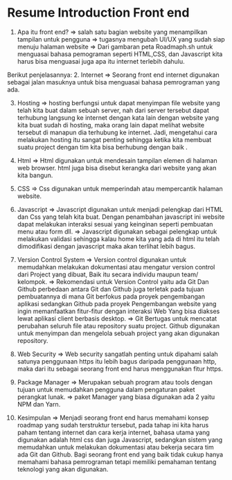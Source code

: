 # Resume Introduction Front end
1. Apa itu front end?
    => salah satu bagian website yang menampilkan tampilan untuk pengguna
    => tugasnya mengubah UI/UX  yang sudah siap menuju halaman website
    => Dari gambaran peta Roadmaph.sh untuk menguasai bahasa pemograman seperti HTML,CSS, dan Javascript kita harus bisa menguasai juga apa itu internet terlebih dahulu.  

Berikut penjelasannya:
2. Internet
    => Seorang front end internet digunakan sebagai jalan masuknya untuk bisa menguasai bahasa pemrograman yang ada.

3. Hosting
    => hosting berfungsi untuk  dapat menyimpan file website yang telah kita buat dalam sebuah server, nah dari server tersebut  dapat terhubung langsung ke internet dengan kata lain dengan website yang kita buat  sudah di hosting, maka orang lain dapat melihat website tersebut di manapun dia terhubung ke internet.
    Jadi, mengetahui cara melakukan hosting itu sangat penting sehingga ketika kita membuat suatu project dengan tim kita bisa berhubung dengan baik .

3. Html
    => Html digunakan untuk mendesain tampilan elemen di halaman web browser.
    html juga bisa disebut kerangka dari website yang akan kita bangun.

4. CSS
    => Css digunakan untuk memperindah atau mempercantik halaman website.

5. Javascript
    => Javascript digunakan untuk menjadi pelengkap dari HTML dan Css  yang telah kita buat. Dengan penambahan javascript ini website dapat melakukan interaksi sesuai yang  keinginan seperti pembuatan menu atau form dll. 
    => Javascript digunakan sebagai pelengkap untuk melakukan validasi sehingga kalau home kita yang ada di html itu telah dimodifikasi dengan javascript maka akan terlihat  lebih bagus. 

6. Version Control System
    => Version control digunakan untuk memudahkan melakukan dokumentasi atau mengatur version control dari Project yang dibuat, Baik itu secara individu maupun team/ kelompok. 
    => Rekomendasi untuk Version Control yaitu ada Git Dan Github  perbedaan antara Git dan Github  juga terletak pada tujuan pembuatannya di mana Git berfokus pada proyek pengembangan aplikasi sedangkan Github pada proyek Pengembangan website yang ingin memanfaatkan fitur-fitur dengan interaksi Web Yang bisa diakses lewat aplikasi client berbasis desktop. 
    => Git  Bertugas untuk mencatat perubahan seluruh file atau repository suatu project.
    Github digunakan untuk menyimpan dan mengelola sebuah project yang akan digunakan repository.

7. Web Security
    => Web security sangatlah penting untuk dipahami  salah satunya penggunaan https itu lebih bagus daripada penggunaan http, maka dari itu sebagai seorang front end harus  menggunakan fitur https.
 8. Package Manager
    => Merupakan sebuah program atau tools dengan  tujuan untuk memudahkan pengguna dalam pengaturan paket perangkat lunak. 
    => paket Manager yang biasa digunakan ada 2  yaitu NPM dan Yarn.

9. Kesimpulan
    => Menjadi seorang front end harus memahami konsep roadmap yang sudah terstruktur tersebut, pada tahap ini  kita harus paham tentang internet dan cara kerja internet, bahasa utama yang digunakan adalah html css dan  juga Javascript, sedangkan sistem yang memudahkan untuk melakukan dokumentasi atau bekerja secara tim ada Git dan Github.  Bagi seorang front end  yang baik tidak cukup hanya memahami bahasa pemrograman tetapi memiliki pemahaman tentang teknologi yang akan digunakan.
